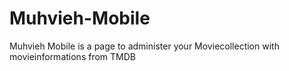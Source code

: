 Muhvieh-Mobile
==============

Muhvieh Mobile is a page to administer your Moviecollection with movieinformations from TMDB
